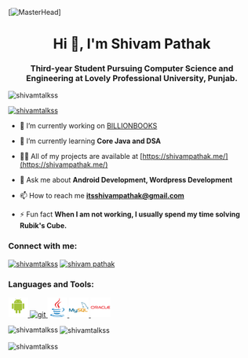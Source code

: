 [![MasterHead]([https://in.pinterest.com/pin/567523990538356835/](https://pin.it/4XMYVRkMk))]
<h1 align="center">Hi 👋, I'm Shivam Pathak</h1>
<h3 align="center">Third-year Student Pursuing Computer Science and Engineering at Lovely Professional University, Punjab.</h3>

<p align="left"> <img src="https://komarev.com/ghpvc/?username=shivamtalkss&label=Profile%20views&color=0e75b6&style=flat" alt="shivamtalkss" /> </p>

<p align="left"> <a href="https://twitter.com/shivamtalkss" target="blank"><img src="https://img.shields.io/twitter/follow/shivamtalkss?logo=twitter&style=for-the-badge" alt="shivamtalkss" /></a> </p>

- 🔭 I’m currently working on [BILLIONBOOKS](https://thebillionbooks.store/)

- 🌱 I’m currently learning **Core Java and DSA**

- 👨‍💻 All of my projects are available at [https://shivampathak.me/](https://shivampathak.me/)

- 💬 Ask me about **Android Development, Wordpress Development**

- 📫 How to reach me **itsshivampathak@gmail.com**

- ⚡ Fun fact **When I am not working, I usually spend my time solving Rubik's Cube.**

<h3 align="left">Connect with me:</h3>
<p align="left">
<a href="https://twitter.com/shivamtalkss" target="blank"><img align="center" src="https://raw.githubusercontent.com/rahuldkjain/github-profile-readme-generator/master/src/images/icons/Social/twitter.svg" alt="shivamtalkss" height="30" width="40" /></a>
<a href="https://linkedin.com/in/shivam pathak" target="blank"><img align="center" src="https://raw.githubusercontent.com/rahuldkjain/github-profile-readme-generator/master/src/images/icons/Social/linked-in-alt.svg" alt="shivam pathak" height="30" width="40" /></a>
</p>

<h3 align="left">Languages and Tools:</h3>
<p align="left"> <a href="https://developer.android.com" target="_blank" rel="noreferrer"> <img src="https://raw.githubusercontent.com/devicons/devicon/master/icons/android/android-original-wordmark.svg" alt="android" width="40" height="40"/> </a> <a href="https://git-scm.com/" target="_blank" rel="noreferrer"> <img src="https://www.vectorlogo.zone/logos/git-scm/git-scm-icon.svg" alt="git" width="40" height="40"/> </a> <a href="https://www.java.com" target="_blank" rel="noreferrer"> <img src="https://raw.githubusercontent.com/devicons/devicon/master/icons/java/java-original.svg" alt="java" width="40" height="40"/> </a> <a href="https://www.mysql.com/" target="_blank" rel="noreferrer"> <img src="https://raw.githubusercontent.com/devicons/devicon/master/icons/mysql/mysql-original-wordmark.svg" alt="mysql" width="40" height="40"/> </a> <a href="https://www.oracle.com/" target="_blank" rel="noreferrer"> <img src="https://raw.githubusercontent.com/devicons/devicon/master/icons/oracle/oracle-original.svg" alt="oracle" width="40" height="40"/> </a> </p>

<p><img align="left" src="https://github-readme-stats.vercel.app/api/top-langs?username=shivamtalkss&show_icons=true&locale=en&layout=compact" alt="shivamtalkss" /></p>

<p>&nbsp;<img align="center" src="https://github-readme-stats.vercel.app/api?username=shivamtalkss&show_icons=true&locale=en" alt="shivamtalkss" /></p>

<p><img align="center" src="https://github-readme-streak-stats.herokuapp.com/?user=shivamtalkss&" alt="shivamtalkss" /></p>
